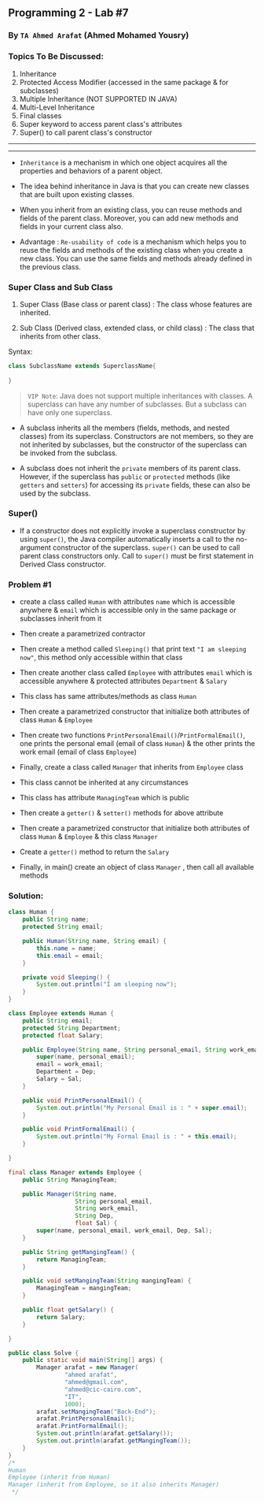 ## Programming 2 - Lab #7
### By `TA Ahmed Arafat` (Ahmed Mohamed Yousry)

### Topics To Be Discussed:
1. Inheritance
2. Protected Access Modifier (accessed in the same package & for subclasses)
3. Multiple Inheritance (NOT SUPPORTED IN JAVA)
4. Multi-Level Inheritance
5. Final classes
6. Super keyword to access parent class's attributes
7. Super() to call parent class's constructor


<hr>
<hr>


- `Inheritance` is a mechanism in which one object acquires all the properties and behaviors of a parent object.

- The idea behind inheritance in Java is that you can create new classes that are built upon existing classes.

- When you inherit from an existing class, you can reuse methods and fields of the parent class. Moreover, you can add new methods and fields in your current class also.

- Advantage : `Re-usability of code` is a mechanism which helps you to reuse the fields and methods of the existing class when you create a new class. You can use the same fields and methods already defined in the previous class.



### Super Class and Sub Class

1. Super Class (Base class or parent class) : The class whose features are inherited.

2. Sub Class (Derived class, extended class, or child class) : The class that inherits from other class.

Syntax:
````java
class SubclassName extends SuperclassName{
    
}
````

> `VIP Note`: Java does not support multiple inheritances with classes. A superclass can have any number of subclasses. But a subclass can have only one superclass.

- A subclass inherits all the members (fields, methods, and nested classes) from its superclass. Constructors are not members, so they are not inherited by subclasses, but the constructor of the superclass can be invoked from the subclass.

- A subclass does not inherit the `private` members of its parent class. 
However, if the superclass has `public` or `protected` methods (like 
`getters` and `setters`) for accessing its `private` fields, these can also 
be used by the subclass.


### Super()
- If a constructor does not explicitly invoke a superclass constructor
by using `super()`, the Java compiler automatically inserts a call to
the no-argument constructor of the superclass.
`super()` can be used to call parent class constructors only.
Call to `super()` must be first statement in Derived Class constructor.



### Problem #1
- create a class called `Human` with attributes `name` which is accessible anywhere
& `email` which is accessible only in the same package or subclasses inherit from it
- Then create a parametrized contractor 
- Then create a method called `Sleeping()` that print text `"I am sleeping now"`,
this method only accessible within that class

  
- Then create another class called `Employee` with attributes `email` which is accessible anywhere
& protected attributes `Department` & `Salary` 
- This class has same attributes/methods as class `Human`
- Then create a parametrized constructor that initialize both attributes of
  class `Human` & `Employee`
- Then create two functions `PrintPersonalEmail()`/`PrintFormalEmail()`,
one prints the personal email (email of class `Human`)
& the other prints the work email (email of class `Employee`)


- Finally, create a class called `Manager` that inherits from `Employee` class
- This class cannot be inherited at any circumstances
- This class has attribute `ManagingTeam` which is public
- Then create a `getter()` & `setter()` methods for above attribute
- Then create a parametrized constructor that initialize both attributes of
  class `Human` & `Employee` & this class `Manager`
- Create a `getter()` method to return the `Salary`
- Finally, in main() create an object of class `Manager` 
, then call all available methods
### Solution:
````java
class Human {
    public String name;
    protected String email;

    public Human(String name, String email) {
        this.name = name;
        this.email = email;
    }

    private void Sleeping() {
        System.out.println("I am sleeping now");
    }
}

class Employee extends Human {
    public String email;
    protected String Department;
    protected float Salary;

    public Employee(String name, String personal_email, String work_email, String Dep, float Sal) {
        super(name, personal_email);
        email = work_email;
        Department = Dep;
        Salary = Sal;
    }

    public void PrintPersonalEmail() {
        System.out.println("My Personal Email is : " + super.email);
    }

    public void PrintFormalEmail() {
        System.out.println("My Formal Email is : " + this.email);
    }

}

final class Manager extends Employee {
    public String ManagingTeam;

    public Manager(String name,
                   String personal_email,
                   String work_email,
                   String Dep,
                   float Sal) {
        super(name, personal_email, work_email, Dep, Sal);
    }

    public String getMangingTeam() {
        return ManagingTeam;
    }

    public void setMangingTeam(String mangingTeam) {
        ManagingTeam = mangingTeam;
    }

    public float getSalary() {
        return Salary;
    }

}

public class Solve {
    public static void main(String[] args) {
        Manager arafat = new Manager(
                "ahmed arafat",
                "ahmed@gmail.com",
                "ahmed@cic-cairo.com",
                "IT",
                1000);
        arafat.setMangingTeam("Back-End");
        arafat.PrintPersonalEmail();
        arafat.PrintFormalEmail();
        System.out.println(arafat.getSalary());
        System.out.println(arafat.getMangingTeam());
    }
}
/*
Human
Employee (inherit from Human)
Manager (inherit from Employee, so it also inherits Manager)
 */
````

